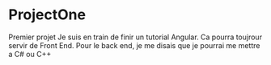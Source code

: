 # ProjectOne
Premier projet
Je suis en train de finir un tutorial Angular. Ca pourra toujrour servir de Front End.
Pour le back end, je me disais que je pourrai me mettre a C# ou C++
